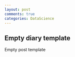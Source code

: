 ```yaml
---
layout: post
comments: true
categories: DataScience
---
```


## Empty diary template

Empty post template
